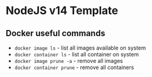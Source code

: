 # NodeJS v14 Template

## Docker useful commands
* `docker image ls` - list all images available on system
* `docker container ls` - list all container on system
* `docker image prune -a` - remove all images
* `docker container prune` - remove all containers